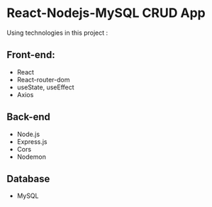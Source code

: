 # React-Nodejs-MySQL CRUD App
Using technologies in this project :
## Front-end:
* React
* React-router-dom
* useState, useEffect
* Axios
## Back-end
* Node.js
* Express.js
* Cors
* Nodemon
## Database
* MySQL
